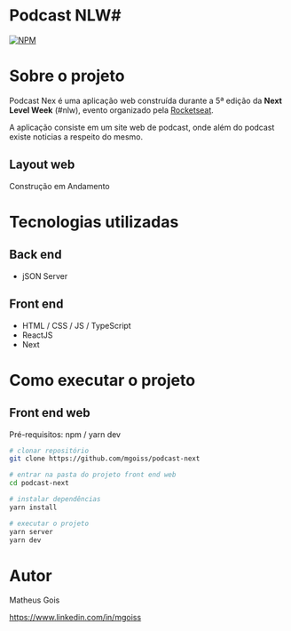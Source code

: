 # Podcast NLW#
[![NPM](https://img.shields.io/npm/l/react)](https://github.com/mgoiss/podcast-next/blob/main/LICENSE) 

# Sobre o projeto

Podcast Nex é uma aplicação web construída durante a 5ª edição da **Next Level Week** (#nlw), evento organizado pela [Rocketseat](https://Rocketseat.com "Site da Rocketseat").

A aplicação consiste em um site web de podcast, onde além do podcast existe noticias a respeito do mesmo.

## Layout web
Construção em Andamento

# Tecnologias utilizadas
## Back end
- jSON Server

## Front end
- HTML / CSS / JS / TypeScript
- ReactJS
- Next

# Como executar o projeto

## Front end web
Pré-requisitos: npm / yarn dev

```bash
# clonar repositório
git clone https://github.com/mgoiss/podcast-next

# entrar na pasta do projeto front end web
cd podcast-next

# instalar dependências
yarn install

# executar o projeto
yarn server
yarn dev
```

# Autor

Matheus Gois

https://www.linkedin.com/in/mgoiss
